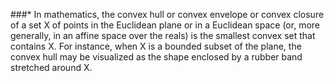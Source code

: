 ###* In mathematics, the convex hull or convex envelope or convex closure of a set X of points in the Euclidean plane or in a Euclidean space (or, more generally, in an affine space over the reals) is the smallest convex set that contains X. For instance, when X is a bounded subset of the plane, the convex hull may be visualized as the shape enclosed by a rubber band stretched around X.

